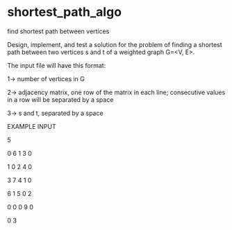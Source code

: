 # shortest_path_algo
find shortest path between vertices

Design, implement, and test a solution for the problem of finding a shortest path between two vertices s
and t of a weighted graph G=<V, E>.

The input file will have this format:

1-> number of vertices in G

2-> adjacency matrix, one row of the matrix in each line; consecutive values in a row will be
separated by a space

3-> s and t, separated by a space

EXAMPLE INPUT

5 

0 6 1 3 0

1 0 2 4 0

3 7 4 1 0

6 1 5 0 2

0 0 0 9 0

0 3
